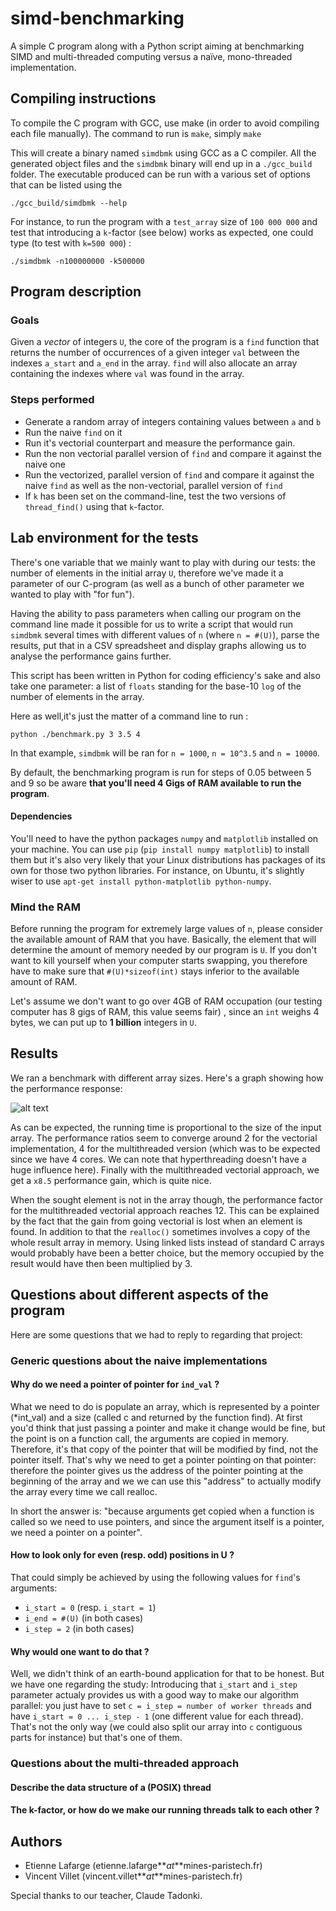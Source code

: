 # simd-benchmarking #
A simple C program along with a Python script aiming at benchmarking SIMD and
multi-threaded computing versus a naïve, mono-threaded implementation.

## Compiling instructions ##

To compile the C program with GCC, use make (in order to avoid compiling each
file manually). The command to run is `make`, simply `make`

This will create a binary named `simdbmk` using GCC as a C compiler. All the
generated object files and the `simdbmk` binary will end up in a `./gcc_build`
folder. The executable produced can be run with a various set of options that
can be listed using the

```shell
./gcc_build/simdbmk --help
```

For instance, to run the program with a `test_array` size of `100 000 000` and
test that introducing a `k`-factor (see below) works as expected, one could
type (to test with `k=500 000`) :

```
./simdbmk -n100000000 -k500000
```

## Program description

### Goals

Given a *vector* of integers `U`, the core of the program is a `find` function
that returns the number of occurrences of a given integer `val` between the
indexes `a_start` and `a_end` in the array. `find` will also allocate an array
containing the indexes where `val` was found in the array.

### Steps performed

* Generate a random array of integers containing values between `a` and `b`
* Run the naive `find` on it
* Run it's vectorial counterpart and measure the performance gain.
* Run the non vectorial parallel version of `find` and compare it against the
  naive one
* Run the vectorized, parallel version of `find` and compare it against the
  naive `find` as well as the non-vectorial, parallel version of `find`
* If `k` has been set on the command-line, test the two versions of
  `thread_find()` using that `k`-factor.

## Lab environment for the tests

There's one variable that we mainly want to play with during our tests: the
number of elements in the initial array `U`, therefore we've made it a
parameter of our C-program (as well as a bunch of other parameter we wanted to
play with "for fun").

Having the ability to pass parameters when calling our program on the command
line made it possible for us to write a script that would run `simdbmk` several
times with different values of `n` (where `n = #(U)`), parse the results, put
that in a CSV spreadsheet and display graphs allowing us to analyse the
performance gains further.

This script has been written in Python for coding efficiency's sake and also
take one parameter: a list of `floats` standing for the base-10 `log` of the
number of elements in the array.

Here as well,it's just the matter of a command line to run :

```shell
python ./benchmark.py 3 3.5 4
```

In that example, `simdbmk` will be ran for `n = 1000`, `n = 10^3.5` and `n =
10000`.

By default, the benchmarking program is run for steps of 0.05 between 5 and 9
so be aware **that you'll need 4 Gigs of RAM available to run the program**.

#### Dependencies

You'll need to have the python packages `numpy` and `matplotlib` installed on
your machine. You can use `pip` (`pip install numpy matplotlib`) to install
them but it's also very likely that your Linux distributions has packages of
its own for those two python libraries. For instance, on Ubuntu, it's slightly
wiser to use `apt-get install python-matplotlib python-numpy`.

### Mind the RAM

Before running the program for extremely large values of `n`, please consider
the available amount of RAM that you have. Basically, the element that will
determine the amount of memory needed by our program is `U`. If you don't want
to kill yourself when your computer starts swapping, you therefore have to make
sure that `#(U)*sizeof(int)` stays inferior to the available amount of RAM.

Let's assume we don't want to go over 4GB of RAM occupation (our testing
computer has 8 gigs of RAM, this value seems fair) , since an `int` weighs 4
bytes, we can put up to **1 billion** integers in `U`.

## Results

We ran a benchmark with different array sizes. Here's a graph showing how the
performance response:

![alt text](./images/performance_graphs.png "Evolution of performance with the
size of the input array.")

As can be expected, the running time is proportional to the size of the input
array. The performance ratios seem to converge around 2 for the vectorial
implementation, 4 for the multithreaded version (which was to be expected since
we have 4 cores. We can note that hyperthreading doesn't have a huge influence
here). Finally with the multithreaded vectorial approach, we get a `x8.5`
performance gain, which is quite nice.

When the sought element is not in the array though, the performance factor for
the multithreaded vectorial approach reaches 12. This can be explained by the
fact that the gain from going vectorial is lost when an element is found. In
addition to that the `realloc()` sometimes involves a copy of the whole result
array in memory. Using linked lists instead of standard C arrays would probably
have been a better choice, but the memory occupied by the result would have
then been multiplied by 3.

## Questions about different aspects of the program

Here are some questions that we had to reply to regarding that project:

### Generic questions about the naive implementations

#### Why do we need a pointer of pointer for `ind_val` ?

What we need to do is populate an array, which is represented by a pointer
(*int_val) and a size (called c and returned by the function find). At first
you'd think that just passing a pointer and make it change would be fine,
but the point is on a function call, the arguments are copied in memory.
Therefore, it's that copy of the pointer that will be modified by find, not
the pointer itself. That's why we need to get a pointer pointing on that
pointer: therefore the pointer gives us the address of the pointer pointing
at the beginning of the array and we we can use this "address" to actually
modify the array every time we call realloc.

In short the answer is: "because arguments get copied when a function is
called so we need to use pointers, and since the argument itself is a
pointer, we need a pointer on a pointer".

#### How to look only for even (resp. odd) positions in U ?

That could simply be achieved by using the following values for `find`'s
arguments:
* `i_start = 0` (resp. `i_start = 1`)
* `i_end = #(U)` (in both cases)
* `i_step = 2` (in both cases)

#### Why would one want to do that ?

Well, we didn't think of an earth-bound application for that to be honest. But
we have one regarding the study: Introducing that `i_start` and `i_step`
parameter actualy provides us with a good way to make our algorithm parallel:
you just have to set `c = i_step = number of worker threads` and have `i_start
= 0 ... i_step - 1` (one different value for each thread). That's not the only
way (we could also split our array into `c` contiguous parts for instance) but
that's one of them.

### Questions about the multi-threaded approach

#### Describe the data structure of a (POSIX) thread

<TODO>

#### The k-factor, or how do we make our running threads talk to each other ?

<TODO>

## Authors

* Etienne Lafarge (etienne.lafarge**_at_**mines-paristech.fr)
* Vincent Villet (vincent.villet**_at_**mines-paristech.fr)

Special thanks to our teacher, Claude Tadonki.
